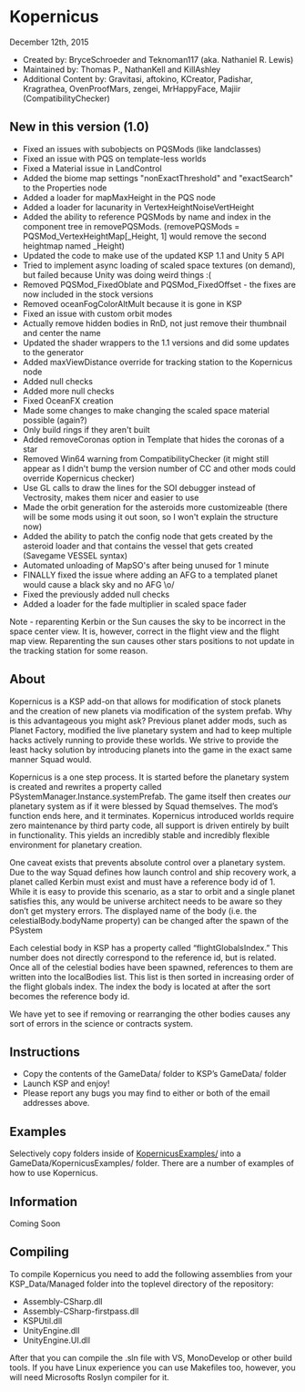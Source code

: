 Kopernicus
==============================
December 12th, 2015
* Created by: BryceSchroeder and Teknoman117 (aka. Nathaniel R. Lewis)
* Maintained by: Thomas P., NathanKell and KillAshley
* Additional Content by: Gravitasi, aftokino, KCreator, Padishar, Kragrathea, OvenProofMars, zengei, MrHappyFace, Majiir (CompatibilityChecker)

New in this version (1.0)
-------------------
* Fixed an issues with subobjects on PQSMods (like landclasses)
* Fixed an issue with PQS on template-less worlds
* Fixed a Material issue in LandControl
* Added the biome map settings "nonExactThreshold" and "exactSearch" to the Properties node
* Added a loader for mapMaxHeight in the PQS node
* Added a loader for lacunarity in VertexHeightNoiseVertHeight
* Added the ability to reference PQSMods by name and index in the component tree in removePQSMods. (removePQSMods = PQSMod_VertexHeightMap[_Height, 1] would remove the second heightmap named _Height)
* Updated the code to make use of the updated KSP 1.1 and Unity 5 API
* Tried to implement async loading of scaled space textures (on demand), but failed because Unity was doing weird things :(
* Removed PQSMod_FixedOblate and PQSMod_FixedOffset - the fixes are now included in the stock versions
* Removed oceanFogColorAltMult because it is gone in KSP
* Fixed an issue with custom orbit modes
* Actually remove hidden bodies in RnD, not just remove their thumbnail and center the name
* Updated the shader wrappers to the 1.1 versions and did some updates to the generator
* Added maxViewDistance override for tracking station to the Kopernicus node
* Added null checks
* Added more null checks
* Fixed OceanFX creation
* Made some changes to make changing the scaled space material possible (again?)
* Only build rings if they aren't built
* Added removeCoronas option in Template that hides the coronas of a star
* Removed Win64 warning from CompatibilityChecker (it might still appear as I didn't bump the version number of CC and other mods could override Kopernicus checker)
* Use GL calls to draw the lines for the SOI debugger instead of Vectrosity, makes them nicer and easier to use
* Made the orbit generation for the asteroids more customizeable (there will be some mods using it out soon, so I won't explain the structure now)
* Added the ability to patch the config node that gets created by the asteroid loader and that contains the vessel that gets created (Savegame VESSEL syntax)
* Automated unloading of MapSO's after being unused for 1 minute
* FINALLY fixed the issue where adding an AFG to a templated planet would cause a black sky and no AFG \o/
* Fixed the previously added null checks
* Added a loader for the fade multiplier in scaled space fader

Note - reparenting Kerbin or the Sun causes the sky to be incorrect in the space center view. It is, however, correct in the flight view and the flight map view.  Reparenting the sun causes other stars positions to not update in the tracking station for some reason.

About
-----
Kopernicus is a KSP add-on that allows for modification of stock planets and the creation of new planets via modification of the system prefab.  Why is this advantageous you might ask?  Previous planet adder mods, such as Planet Factory, modified the live planetary system and had to keep multiple hacks actively running to provide these worlds.  We strive to provide the least hacky solution by introducing planets into the game in the exact same manner Squad would.  

Kopernicus is a one step process.  It is started before the planetary system is created and rewrites a property called PSystemManager.Instance.systemPrefab.  The game itself then creates *our* planetary system as if it were blessed by Squad themselves.  The mod’s function ends here, and it terminates.  Kopernicus introduced worlds require zero maintenance by third party code, all support is driven entirely by built in functionality.  This yields an incredibly stable and incredibly flexible environment for planetary creation.

One caveat exists that prevents absolute control over a planetary system.  Due to the way Squad defines how launch control and ship recovery work, a planet called Kerbin must exist and must have a reference body id of 1.  While it is easy to provide this scenario, as a star to orbit and a single planet satisfies this, any would be universe architect needs to be aware so they don’t get mystery errors. The displayed name of the body (i.e. the celestialBody.bodyName property) can be changed after the spawn of the PSystem  

Each celestial body in KSP has a property called “flightGlobalsIndex.”  This number does not directly correspond to the reference id, but is related.  Once all of the celestial bodies have been spawned, references to them are written into the localBodies list.  This list is then sorted in increasing order of the flight globals index.  The index the body is located at after the sort becomes the reference body id.

We have yet to see if removing or rearranging the other bodies causes any sort of errors in the science or contracts system.


Instructions
------------
- Copy the contents of the GameData/ folder to KSP’s GameData/ folder
- Launch KSP and enjoy!
- Please report any bugs you may find to either or both of the email addresses above.

Examples
----------
Selectively copy folders inside of [KopernicusExamples/](https://github.com/Kopernicus/KopernicusExamples/) into a GameData/KopernicusExamples/ folder.  There are a number of examples of how to use Kopernicus.

Information
-----------
Coming Soon

Compiling
----------
To compile Kopernicus you need to add the following assemblies from your KSP_Data/Managed folder into the toplevel directory of the repository:

* Assembly-CSharp.dll
* Assembly-CSharp-firstpass.dll
* KSPUtil.dll
* UnityEngine.dll
* UnityEngine.UI.dll

After that you can compile the .sln file with VS, MonoDevelop or other build tools. If you have Linux experience you can use Makefiles too, however, you will need Microsofts Roslyn compiler for it. 
